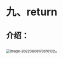 # 九、return

## 介绍：

<img src="C:\Users\86199\AppData\Roaming\Typora\typora-user-images\image-20220606173610102.png" alt="image-20220606173610102" style="zoom:67%;" />。

